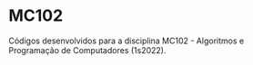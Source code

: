 # MC102
Códigos desenvolvidos para a disciplina MC102 - Algoritmos e Programação de Computadores (1s2022).
